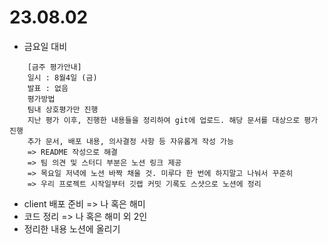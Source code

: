 # 23.08.02
- 금요일 대비
```
    [금주 평가안내]
    일시 : 8월4일 (금)
    발표 : 없음
    평가방법
    팀내 상호평가만 진행
    지난 평가 이후, 진행한 내용들을 정리하여 git에 업로드. 해당 문서를 대상으로 평가 진행
    추가 문서, 배포 내용, 의사결정 사항 등 자유롭게 작성 가능
    => README 작성으로 해결
    => 팀 의견 및 스터디 부분은 노션 링크 제공
    => 목요일 저녁에 노션 바짝 채울 것. 미루다 한 번에 하지말고 나눠서 꾸준히
    => 우리 프로젝트 시작일부터 깃랩 커밋 기록도 스샷으로 노션에 정리
```
- client 배포 준비 => 나 혹은 해미
- 코드 정리 => 나 혹은 해미 외 2인
- 정리한 내용 노션에 올리기
